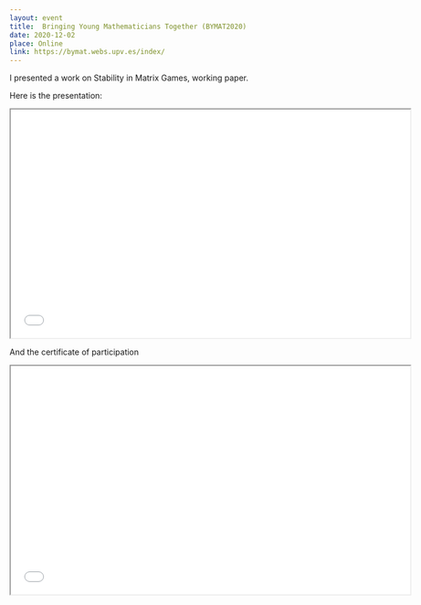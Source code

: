 ```yaml
---
layout: event
title:  Bringing Young Mathematicians Together (BYMAT2020)
date: 2020-12-02
place: Online
link: https://bymat.webs.upv.es/index/
---
```


I presented a work on Stability in Matrix Games, working paper. 

Here is the presentation:

<iframe src="presentations\2020-12-02 Value-positivity BYMAT.pdf" height="400" width="700"></iframe>

And the certificate of participation

<iframe src="certificate\2020-12-02 Value-positivity BYMAT.pdf" height="400" width="700"></iframe>
